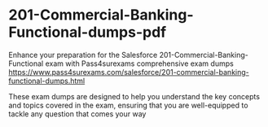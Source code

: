 # 201-Commercial-Banking-Functional-dumps-pdf
Enhance your preparation for the Salesforce 201-Commercial-Banking-Functional exam with Pass4surexams comprehensive exam dumps https://www.pass4surexams.com/salesforce/201-commercial-banking-functional-dumps.html 

These exam dumps are designed to help you understand the key concepts and topics covered in the exam, ensuring that you are well-equipped to tackle any question that comes your way
